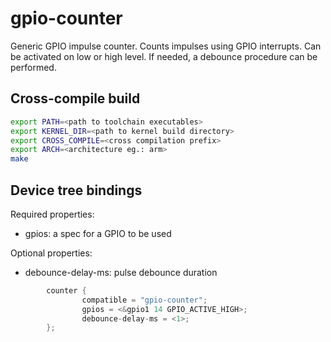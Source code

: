 # gpio-counter

Generic GPIO impulse counter. Counts impulses using GPIO interrupts.
Can be activated on low or high level. If needed, 
a debounce procedure can be performed.

## Cross-compile build
```sh
export PATH=<path to toolchain executables>
export KERNEL_DIR=<path to kernel build directory>
export CROSS_COMPILE=<cross compilation prefix>
export ARCH=<architecture eg.: arm>
make
```

## Device tree bindings

Required properties:
* gpios: a spec for a GPIO to be used

Optional properties:
* debounce-delay-ms: pulse debounce duration

```c
        counter {
                compatible = "gpio-counter";
                gpios = <&gpio1 14 GPIO_ACTIVE_HIGH>;
                debounce-delay-ms = <1>;
        };
```
